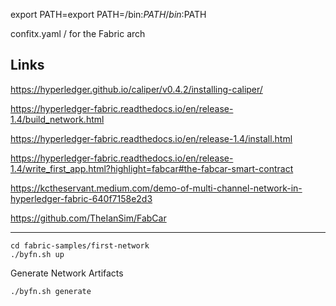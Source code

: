 export PATH=export PATH=<path to download location>/bin:$PATH/bin:$PATH

confitx.yaml / for the Fabric arch

## Links

https://hyperledger.github.io/caliper/v0.4.2/installing-caliper/ 

https://hyperledger-fabric.readthedocs.io/en/release-1.4/build_network.html 

https://hyperledger-fabric.readthedocs.io/en/release-1.4/install.html 


https://hyperledger-fabric.readthedocs.io/en/release-1.4/write_first_app.html?highlight=fabcar#the-fabcar-smart-contract 

https://kctheservant.medium.com/demo-of-multi-channel-network-in-hyperledger-fabric-640f7158e2d3 

https://github.com/TheIanSim/FabCar 

-------
 
  ```
  cd fabric-samples/first-network
  ./byfn.sh up
  ```
  Generate Network Artifacts
  ```
  ./byfn.sh generate
  ```
  
  
  
  
  
